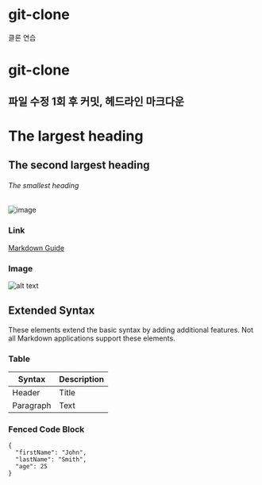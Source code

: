 # git-clone
클론 연습

# git-clone

## 파일 수정 1회 후 커밋, 헤드라인 마크다운
# The largest heading
## The second largest heading
###### The smallest heading
![image](https://user-images.githubusercontent.com/106071642/170238285-8dbd998f-1baf-4d6f-ad2f-e56a83176df1.png)


### Link

[Markdown Guide](https://www.markdownguide.org)

### Image

![alt text](https://www.markdownguide.org/assets/images/tux.png)

## Extended Syntax

These elements extend the basic syntax by adding additional features. Not all Markdown applications support these elements.

### Table

| Syntax | Description |
| ----------- | ----------- |
| Header | Title |
| Paragraph | Text |

### Fenced Code Block

```
{
  "firstName": "John",
  "lastName": "Smith",
  "age": 25
}
```

